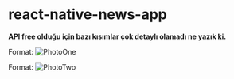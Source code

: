 # react-native-news-app
**API free olduğu için bazı kısımlar çok detaylı olamadı ne yazık ki.**

Format: ![PhotoOne](https://hizliresim.com/Rwtez9.jpg)

Format: ![PhotoTwo](https://hizliresim.com/JOUCtl.jpg)
